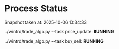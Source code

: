 # Process Status

Snapshot taken at: 2025-10-06 10:34:33

../wintrd/trade_algo.py --task price_update: **RUNNING**

../wintrd/trade_algo.py --task buy_sell: **RUNNING**

